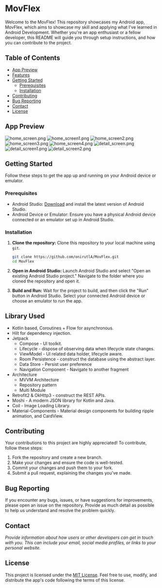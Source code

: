 # MovFlex

Welcome to the MovFlex! This repository showcases my Android app, MovFlex, which
aims to showcase my skill and applying what I've learned in Android Development. Whether you're an
app enthusiast
or a fellow developer, this README will guide you through setup instructions,
and how you can contribute to the project.

## Table of Contents

- [App Preview](#App-Preview)
- [Features](#Features)
- [Getting Started](#Getting-Started)
    - [Prerequisites](#Prerequisites)
    - [Installation](#Installation)
- [Contributing](#Contributing)
- [Bug Reporting](#Bug-Reporting)
- [Contact](#Contact)
- [License](#License)

## App Preview

![home_screen.png](assets/home_screen.png)
![home_screen1.png](assets/home_screen1.png)
![home_screen2.png](assets/home_screen2.png)
![home_screen3.png](assets/home_screen3.png)
![home_screen4.png](assets/home_screen4.png)
![detail_screen.png](assets/detail_screen.png)
![detail_screen1.png](assets/detail_screen1.png)
![detail_screen2.png](assets/detail_screen2.png)

## Getting Started

Follow these steps to get the app up and running on your Android device or emulator.

### Prerequisites

- Android Studio: [Download](https://developer.android.com/studio) and install the latest version of
  Android Studio.
- Android Device or Emulator: Ensure you have a physical Android device connected or an emulator set
  up in Android Studio.

### Installation

1. **Clone the repository:** Clone this repository to your local machine using `git`.

   ```bash
   git clone https://github.com/onirutlA/MovFlex.git
   cd MovFlex
   ```

2. **Open in Android Studio:** Launch Android Studio and select "Open an existing Android Studio
   project." Navigate to the folder where you cloned the repository and open it.

3. **Build and Run:** Wait for the project to build, and then click the "Run" button in Android
   Studio. Select your connected Android device or choose an emulator to run the app.

## Library Used

- Kotlin based, Coroutines + Flow for asynchronous.
- Hilt for dependency injection.
- Jetpack
    - Compose - UI toolkit.
    - Lifecycle - dispose of observing data when lifecycle state changes.
    - ViewModel - UI related data holder, lifecycle aware.
    - Room Persistence - construct the database using the abstract layer.
    - Data Store - Persist user preference
    - Navigation Component - Navigate to another fragment
- Architecture
    - MVVM Architecture
    - Repository pattern
    - Multi Module
- Retrofit2 & OkHttp3 - construct the REST APIs.
- Moshi - A modern JSON library for Kotlin and Java.
- Coil - Image Loading Library.
- Material-Components - Material design components for building ripple animation, and CardView.

## Contributing

Your contributions to this project are highly appreciated! To contribute, follow these steps:

1. Fork the repository and create a new branch.
2. Make your changes and ensure the code is well-tested.
3. Commit your changes and push them to your fork.
4. Submit a pull request, explaining the changes you've made.

## Bug Reporting

If you encounter any bugs, issues, or have suggestions for improvements, please open an issue on the
repository. Provide as much detail as possible to help us understand and resolve the problem
quickly.

## Contact

*Provide information about how users or other developers can get in touch with you. This can include
your email, social media profiles, or links to your personal website.*

## License

This project is licensed under the [MIT License](LICENSE). Feel free to use, modify, and distribute
the app's code following the terms of this license.
